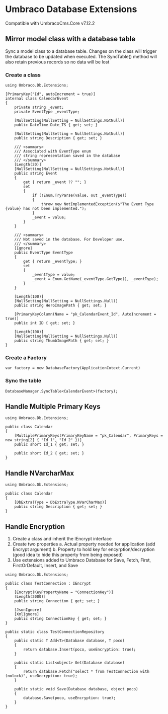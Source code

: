 # Umbraco Database Extensions
Compatible with UmbracoCms.Core v7.12.2
## Mirror model class with a database table 
Sync a model class to a database table. Changes on the class will trigger the database to be updated when executed.
The SyncTable() method will also retain previous records so no data will be lost
### Create a class
```
using Umbraco.Db.Extensions;

[PrimaryKey("Id", autoIncrement = true)]
internal class CalendarEvent
{
    private string _event;
    private EventType _eventType;

    [NullSetting(NullSetting = NullSettings.NotNull)]
    public DateTime Date_TS { get; set; }

    [NullSetting(NullSetting = NullSettings.NotNull)]
    public string Description { get; set; }

    /// <summary>
    /// Associated with EventType enum
    /// string representation saved in the database
    /// </summary>
    [Length(20)]
    [NullSetting(NullSetting = NullSettings.NotNull)]
    public string Event
    {
        get { return _event ?? ""; }
        set
        {
            if (!Enum.TryParse(value, out _eventType))
            {
                throw new NotImplementedException($"The Event Type {value} has not been implemented.");
            }
            _event = value;
        }
    }

    /// <summary>
    /// Not saved in the database. For Developer use.
    /// </summary>
    [Ignore]
    public EventType EventType
    {
        get { return _eventType; }
        set
        {
            _eventType = value;
            _event = Enum.GetName(_eventType.GetType(), _eventType);
        }
    }

    [Length(100)]
    [NullSetting(NullSetting = NullSettings.Null)]
    public string HeroImagePath { get; set; }

    [PrimaryKeyColumn(Name = "pk_CalendarEvent_Id", AutoIncrement = true)]
    public int ID { get; set; }

    [Length(100)]
    [NullSetting(NullSetting = NullSettings.Null)]
    public string ThumbImagePath { get; set; }
}
 ```  
 ### Create a Factory
 ```
 var factory = new DatabaseFactory(ApplicationCotext.Current)
 ```
 ### Sync the table
 ```
 DatabaseManager.SyncTable<CalendarEvent>(factory);
 ```
 
## Handle Multiple Primary Keys
```
using Umbraco.Db.Extensions;

public class Calendar
{
    [MultiplePrimaryKeys(PrimaryKeyName = "pk_Calendar", PrimaryKeys = new string[2] { "Id_1", "Id_2" })]
    public short Id_1 { get; set; }

    public short Id_2 { get; set; }
}
```

## Handle NVarcharMax
```
using Umbraco.Db.Extensions;

public class Calendar
{
    [DbExtra(Type = DbExtraType.NVarCharMax)]
    public string Description { get; set; }
}
```

## Handle Encryption
1. Create a class and inherit the IEncrypt interface
2. Create two properties 
    a. Actual property needed for application (add Encrypt argument)
    b. Property to hold key for encyrption/decryption (good idea to hide this property from being exposed)
3. Use extensions added to Umbraco Database for Save, Fetch, First, FirstOrDefault, Insert, and Save
```
using Umbraco.Db.Extensions;

public class TestConnection : IEncrypt
{
    [Encrypt(KeyPropertyName = "ConnectionKey")]
    [Length(2000)]
    public string Connection { get; set; }
    
    [JsonIgnore]
    [XmlIgnore]
    public string ConnectionKey { get; set; }
}

public static class TestConnectionRepository
{
    public static T Add<T>(Database database, T poco)
    {
        return database.Insert(poco, useEncryption: true);
    }

    public static List<object> Get(Database database)
    {
        return database.Fetch("select * from TestConnection with (nolock)", useDecryption: true);
    }

    public static void Save(Database database, object poco)
    {
        database.Save(poco, useEncryption: true);
    }
}
```
